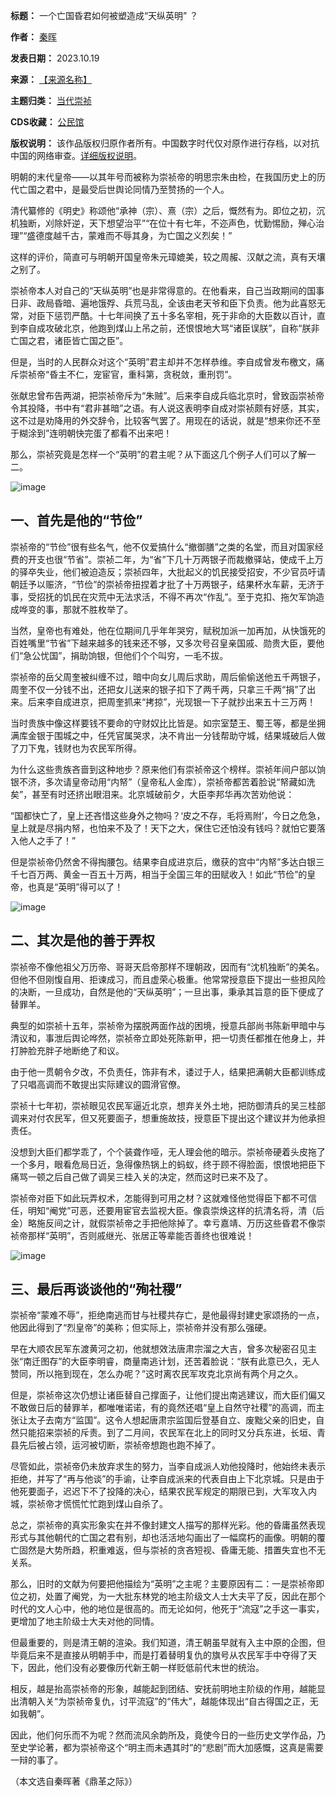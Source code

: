 

**标题：** 一个亡国昏君如何被塑造成“天纵英明” ？  

**作者：** [秦晖](https://chinadigitaltimes.net/space/秦晖)  

**发表日期：** 2023.10.19  

**来源：** [【来源名称】](https://web.archive.org/web/https://mp.weixin.qq.com/s/K9WYeaEILtuW6qsdW4HKaQ)  

**主题归类：** [当代崇祯](https://chinadigitaltimes.net/space/当代崇祯)  

**CDS收藏：** [公民馆](https://chinadigitaltimes.net/space/%E5%85%AC%E6%B0%91%E9%A6%86)  

**版权说明：** 该作品版权归原作者所有。中国数字时代仅对原作进行存档，以对抗中国的网络审查。[详细版权说明](https://chinadigitaltimes.net/chinese/copyright)。


明朝的末代皇帝——以其年号而被称为崇祯帝的明思宗朱由检，在我国历史上的历代亡国之君中，是最受后世舆论同情乃至赞扬的一个人。


清代纂修的《明史》称颂他“承神（宗）、熹（宗）之后，慨然有为。即位之初，沉机独断，刈除奸逆，天下想望治平”“在位十有七年，不迩声色，忧勤惕励，殚心治理”“盛德度越千古，蒙难而不辱其身，为亡国之义烈矣！”


这样的评价，简直可与明朝开国皇帝朱元璋媲美，较之周赧、汉献之流，真有天壤之别了。


崇祯帝本人对自己的“天纵英明”也是非常得意的。在他看来，自己当政期间的国事日非、政局昏暗、遍地饿殍、兵荒马乱，全该由老天爷和臣下负责。他为此喜怒无常，对臣下惩罚严酷。十七年间换了五十多名宰相，死于非命的大臣数以百计，直到李自成攻破北京，他跑到煤山上吊之前，还恨恨地大骂“诸臣误朕”，自称“朕非亡国之君，诸臣皆亡国之臣”。


但是，当时的人民群众对这个“英明”君主却并不怎样恭维。李自成曾发布檄文，痛斥崇祯帝“昏主不仁，宠宦官，重科第，贪税敛，重刑罚”。


张献忠曾布告两湖，把崇祯帝斥为“朱贼”。后来李自成兵临北京时，曾致函崇祯帝令其投降，书中有“君非甚暗”之语。有人说这表明李自成对崇祯颇有好感，其实，这不过是劝降用的外交辞令，比较客气罢了。用现在的话说，就是“想来你还不至于糊涂到”连明朝快完蛋了都看不出来吧！


那么，崇祯究竟是怎样一个“英明”的君主呢？从下面这几个例子人们可以了解一二。


![image](https://keep.cdt.media/assets/images/a/0/a0c92da4/30230bbb.jpeg)


一、首先是他的“节俭”
-----------


崇祯帝的“节俭”很有些名气，他不仅爱搞什么“撤御膳”之类的名堂，而且对国家经费的开支也很“节省”。崇祯二年，为“省”下几十万两银子而裁撤驿站，使成千上万的驿卒失业，他们被迫造反；崇祯四年，大批起义的饥民接受招安，不少官员吁请朝廷予以赈济，“节俭”的崇祯帝扭捏着才批了十万两银子，结果杯水车薪，无济于事，受招抚的饥民在灾荒中无法求活，不得不再次“作乱”。至于克扣、拖欠军饷造成哗变的事，那就不胜枚举了。


当然，皇帝也有难处，他在位期间几乎年年哭穷，赋税加派一加再加，从快饿死的百姓嘴里“节省”下越来越多的钱来还不够，又多次号召皇亲国戚、勋贵大臣，要他们“急公忧国”，捐助饷银，但他们个个叫穷，一毛不拔。


崇祯帝的岳父周奎被纠缠不过，暗中向女儿周后求助，周后偷偷送他五千两银子，周奎不仅一分钱不出，还把女儿送来的银子扣下了两千两，只拿三千两“捐”了出来。后来李自成进京，把周奎抓来“拷掠”，光现银一下子就抄出来五十三万两！


当时贵族中像这样要钱不要命的守财奴比比皆是。如宗室楚王、蜀王等，都是坐拥满库金银于围城之中，任凭官属哭求，决不肯出一分钱帮助守城，结果城破后人做了刀下鬼，钱财也为农民军所得。


为什么这些贵族吝啬到这种地步？原来他们有崇祯帝这个榜样。崇祯年间户部以饷银不济，多次请皇帝动用“内帑”（皇帝私人金库），崇祯帝都苦着脸说“帑藏如洗矣”，甚至有时还挤出眼泪来。北京城破前夕，大臣李邦华再次苦劝他说：


“国都快亡了，皇上还吝惜这些身外之物吗？‘皮之不存，毛将焉附’，今日之危急，皇上就是尽捐内帑，也怕来不及了！天下之大，保住它还怕没有钱吗？就怕它要落入他人之手了！”


但是崇祯帝仍然舍不得掏腰包。结果李自成进京后，缴获的宫中“内帑”多达白银三千七百万两、黄金一百五十万两，相当于全国三年的田赋收入！如此“节俭”的皇帝，也真是“英明”得可以了！ 


![image](https://keep.cdt.media/assets/images/a/0/a0c92da4/a2f88d4b.jpeg)


二、其次是他的善于弄权
-----------


崇祯帝不像他祖父万历帝、哥哥天启帝那样不理朝政，因而有“沈机独断”的美名。但他不但刚愎自用、拒谏成习，而且虚荣心极重。他常常授意臣下提出一些担风险的决断，一旦成功，自然是他的“天纵英明”；一旦出事，秉承其旨意的臣下便成了替罪羊。


典型的如崇祯十五年，崇祯帝为摆脱两面作战的困境，授意兵部尚书陈新甲暗中与清议和，事泄后舆论哗然，崇祯帝立即处死陈新甲，把一切责任都推在他身上，并打肿脸充胖子地断绝了和议。


由于他一贯朝令夕改，不负责任，饰非有术，诿过于人，结果把满朝大臣都训练成了只唱高调而不敢提出实际建议的圆滑官僚。


崇祯十七年初，崇祯眼见农民军逼近北京，想弃关外土地，把防御清兵的吴三桂部调来对付农民军，但又死要面子，想重施故技，授意臣下提出这个建议并为他承担责任。


没想到大臣们都学乖了，个个装聋作哑，无人理会他的暗示。崇祯帝硬着头皮拖了一个多月，眼看危局日近，急得像热锅上的蚂蚁，终于顾不得脸面，恨恨地把臣下痛骂一顿之后自己做了调吴三桂入关的决定，然而这时已来不及了。


崇祯帝对臣下如此玩弄权术，怎能得到可用之材？这就难怪他觉得臣下都不可信任，明知“阉党”可恶，还要用宦官去监视大臣。像袁崇焕这样的抗清名将，清（后金）略施反间之计，就假崇祯帝之手把他除掉了。幸亏嘉靖、万历这些昏君不像崇祯帝那样“英明”，否则戚继光、张居正等辈能否善终也很难说！ 


![image](https://keep.cdt.media/assets/images/a/0/a0c92da4/06860117.jpeg)


三、最后再谈谈他的“殉社稷”
--------------


崇祯帝“蒙难不辱”，拒绝南逃而甘与社稷共存亡，是他最得封建史家颂扬的一点，他因此得到了“烈皇帝”的美称；但实际上，崇祯帝并没有那么强硬。


早在大顺农民军东渡黄河之初，他就想效法唐肃宗溜之大吉，曾多次秘密召见主张“南迁图存”的大臣李明睿，商量南逃计划，还苦着脸说：“朕有此意已久，无人赞同，所以拖到现在，怎么办呢？”这时离农民军攻克北京尚有两个月之久。


但是，崇祯帝这次仍想让诸臣替自己撑面子，让他们提出南逃建议，而大臣们偏又不敢做日后的替罪羊，都唯唯诺诺，有的竟然还唱“皇上自然守社稷”的高调，而主张让太子去南方“监国”。这令人想起唐肃宗监国后登基自立、废黜父亲的旧史，自然只能招来崇祯的斥责。到了二月间，农民军在北上的同时又分兵东进，长垣、青县先后被占领，运河被切断，崇祯帝想跑也跑不掉了。


尽管如此，崇祯帝仍未放弃求生的努力，当李自成派人劝他投降时，他始终未表示拒绝，并写了“再与他谈”的手谕，让李自成派来的代表自由上下北京城。只是由于他死要面子，迟迟下不了投降的决心，结果农民军规定的期限已到，大军攻入内城，崇祯帝才慌慌忙忙跑到煤山自杀了。


总之，崇祯帝的真实形象实在并不像封建文人描写的那样光彩。他的昏庸虽然表现形式与其他朝代的亡国之君有别，却也活活地勾画出了一幅腐朽的画像。明朝的覆亡固然是大势所趋，积重难返，但与崇祯的贪吝短视、昏庸无能、措置失宜也不无关系。  

那么，旧时的文献为何要把他描绘为“英明”之主呢？主要原因有二：一是崇祯帝即位之初，处置了阉党，为一大批东林党的地主阶级文人士大夫平了反，因此在那个时代的文人心中，他的地位是很高的。而无论如何，他死于“流寇”之手这一事实，更增加了地主阶级士大夫对他的同情。


但最重要的，则是清王朝的渲染。我们知道，清王朝虽早就有入主中原的企图，但毕竟后来不是直接从明朝手中，而是打着替明复仇的旗号从农民军手中夺得了天下，因此，他们没有必要像历代新王朝一样贬低前代末世的统治。


相反，越是抬高崇祯帝的形象，越能起到团结、安抚前明地主阶级的作用，越能显出清朝入关“为崇祯帝复仇，讨平流寇”的“伟大”，越能体现出“自古得国之正，无如我朝”。


因此，他们何乐而不为呢？然而流风余韵所及，竟使今日的一些历史文学作品，乃至史学论著，都为崇祯帝这个“明主而未遇其时”的“悲剧”而大加感慨，这真是需要一辩的事了。


（本文选自秦晖著《鼎革之际》）

